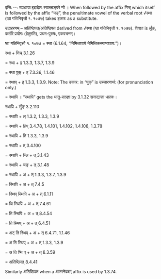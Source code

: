 

वृत्तिः --: उपधाया इदादेशः स्याच्चङ्परे णौ । When followed by the affix णिच् which itself is followed by the affix “चङ्”, the penultimate vowel of the verbal root √स्था (ष्ठा गतिनिवृत्तौ १. १०७७) takes इकारः as a substitute.


उदाहरणम् – अतिष्ठिपत्/अतिष्ठिपत derived from √स्था (ष्ठा गतिनिवृत्तौ १. १०७७). विवक्षा is लुँङ्, कर्तरि प्रयोगः (हेतुमति), प्रथम-पुरुषः, एकवचनम्।


ष्ठा गतिनिवृत्तौ १. १०७७ = स्था (6.1.64, “निमित्तापाये नैमित्तिकस्याप्यपाय:”)।


स्था + णिच् 3.1.26

= स्था + इ 1.3.3, 1.3.7, 1.3.9

= स्था पुक् + इ 7.3.36, 1.1.46

= स्थाप् + इ 1.3.3, 1.3.9. Note: The उकार: in “पुक्” is उच्चारणार्थ: (for pronunciation only.)

= स्थापि । “स्थापि” gets the धातु-सञ्ज्ञा by 3.1.32 सनाद्यन्ता धातवः।


स्थापि + लुँङ् 3.2.110

= स्थापि + ल् 1.3.2, 1.3.3, 1.3.9

= स्थापि + तिप् 3.4.78, 1.4.101, 1.4.102, 1.4.108, 1.3.78

= स्थापि + ति 1.3.3, 1.3.9

= स्थापि + त् 3.4.100

= स्थापि + च्लि + त् 3.1.43

= स्थापि + चङ् + त् 3.1.48

= स्थापि + अ + त् 1.3.3, 1.3.7, 1.3.9

= स्थिपि + अ + त् 7.4.5

= स्थिप् स्थिपि + अ + त् 6.1.11

= थि स्थिपि + अ + त् 7.4.61

= ति स्थिपि + अ + त् 8.4.54

= ति स्थिप् + अ + त् 6.4.51

= अट् ति स्थिप् + अ + त् 6.4.71, 1.1.46

= अ ति स्थिप् + अ + त् 1.3.3, 1.3.9

= अ ति ष्थि प् + अ + त् 8.3.59

= अतिष्ठिपत् 8.4.41


Similarly अतिष्ठिपत when a आत्मनेपदम् affix is used by 1.3.74.

